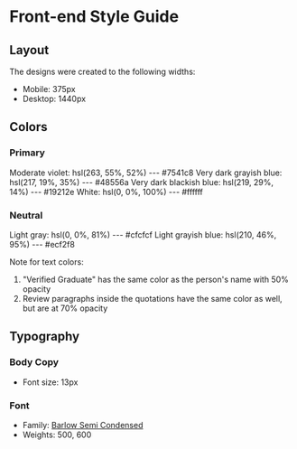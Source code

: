 # Front-end Style Guide

## Layout

The designs were created to the following widths:

- Mobile: 375px
- Desktop: 1440px

## Colors

### Primary

Moderate violet: hsl(263, 55%, 52%) --- #7541c8
Very dark grayish blue: hsl(217, 19%, 35%) --- #48556a
Very dark blackish blue: hsl(219, 29%, 14%) --- #19212e
White: hsl(0, 0%, 100%) --- #ffffff

### Neutral

Light gray: hsl(0, 0%, 81%) --- #cfcfcf
Light grayish blue: hsl(210, 46%, 95%) --- #ecf2f8

Note for text colors:

1. "Verified Graduate" has the same color as the person's name with 50% opacity
2. Review paragraphs inside the quotations have the same color as well, but are at 70% opacity

## Typography

### Body Copy

- Font size: 13px

### Font

- Family: [Barlow Semi Condensed](https://fonts.google.com/specimen/Barlow+Semi+Condensed)
- Weights: 500, 600
